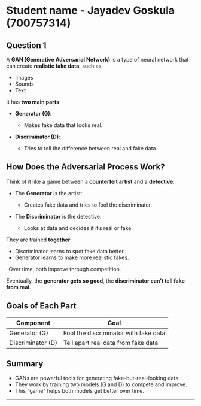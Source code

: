 # Student name - Jayadev Goskula (700757314)

## Question 1

A **GAN (Generative Adversarial Network)** is a type of neural network that can create **realistic fake data**, such as:

- Images
- Sounds
- Text

It has **two main parts**:

- **Generator (G)**:  
  - Makes fake data that looks real.

- **Discriminator (D)**:  
  - Tries to tell the difference between real and fake data.

##  How Does the Adversarial Process Work?

Think of it like a game between a **counterfeit artist** and a **detective**:

- The **Generator** is the artist:  
  - Creates fake data and tries to fool the discriminator.

- The **Discriminator** is the detective:  
  - Looks at data and decides if it’s real or fake.

They are trained **together**:
- Discriminator learns to spot fake data better.
- Generator learns to make more realistic fakes.

-Over time, both improve through competition.

Eventually, the **generator gets so good**, the **discriminator can’t tell fake from real**.


## Goals of Each Part

| Component      | Goal                                        |
|----------------|---------------------------------------------|
| Generator (G)  | Fool the discriminator with fake data       |
| Discriminator (D) | Tell apart real data from fake data        |


## Summary

- GANs are powerful tools for generating fake-but-real-looking data.
- They work by training two models (G and D) to compete and improve.
- This "game" helps both models get better over time.

---


